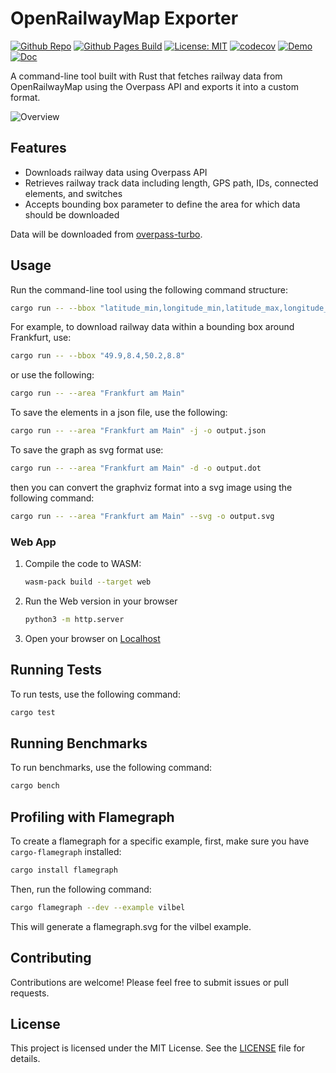 # OpenRailwayMap Exporter

[![Github Repo](https://img.shields.io/badge/github-repo-green)](https://github.com/chriamue/openrailwaymap-exporter/)
[![Github Pages Build](https://github.com/chriamue/openrailwaymap-exporter/actions/workflows/gh-pages.yml/badge.svg)](https://chriamue.github.io/openrailwaymap-exporter/)
[![License: MIT](https://img.shields.io/badge/License-MIT-yellow.svg)](https://opensource.org/licenses/MIT)
[![codecov](https://codecov.io/gh/chriamue/openrailwaymap-exporter/branch/main/graph/badge.svg?token=TFJ8UT9W1J)](https://codecov.io/gh/chriamue/openrailwaymap-exporter)
[![Demo](https://img.shields.io/badge/Demo-online-green.svg)](https://chriamue.github.io/openrailwaymap-exporter/)
[![Doc](https://img.shields.io/badge/Docs-online-green.svg)](https://chriamue.github.io/openrailwaymap-exporter/openrailwaymap_exporter/)

A command-line tool built with Rust that fetches railway data from OpenRailwayMap using the Overpass API and exports it into a custom format.

![Overview](https://www.plantuml.com/plantuml/proxy?cache=no&src=https://raw.githubusercontent.com/chriamue/openrailwaymap-exporter/main/overview.puml)

## Features

- Downloads railway data using Overpass API
- Retrieves railway track data including length, GPS path, IDs, connected elements, and switches
- Accepts bounding box parameter to define the area for which data should be downloaded

Data will be downloaded from [overpass-turbo](https://overpass-turbo.eu/s/1ttN).

## Usage

Run the command-line tool using the following command structure:

```sh
cargo run -- --bbox "latitude_min,longitude_min,latitude_max,longitude_max"

```

For example, to download railway data within a bounding box around Frankfurt, use:

```sh
cargo run -- --bbox "49.9,8.4,50.2,8.8"
```

or use the following:

```sh
cargo run -- --area "Frankfurt am Main"
```

To save the elements in a json file, use the following:

```sh
cargo run -- --area "Frankfurt am Main" -j -o output.json
```

To save the graph as svg format use:

```sh
cargo run -- --area "Frankfurt am Main" -d -o output.dot
```

then you can convert the graphviz format into a svg image using the following command:

```sh
cargo run -- --area "Frankfurt am Main" --svg -o output.svg
```

### Web App

1. Compile the code to WASM:

    ```sh
    wasm-pack build --target web
    ```

2. Run the Web version in your browser

    ```sh
    python3 -m http.server
    ```

3. Open your browser on [Localhost](http://localhost:8000)

## Running Tests

To run tests, use the following command:

```sh
cargo test
```

## Running Benchmarks

To run benchmarks, use the following command:

```sh
cargo bench
```

## Profiling with Flamegraph

To create a flamegraph for a specific example, first, make sure you have `cargo-flamegraph` installed:

```sh
cargo install flamegraph
```

Then, run the following command:

```sh
cargo flamegraph --dev --example vilbel
```

This will generate a flamegraph.svg for the vilbel example.

## Contributing

Contributions are welcome! Please feel free to submit issues or pull requests.

## License

This project is licensed under the MIT License. See the [LICENSE](LICENSE) file for details.
